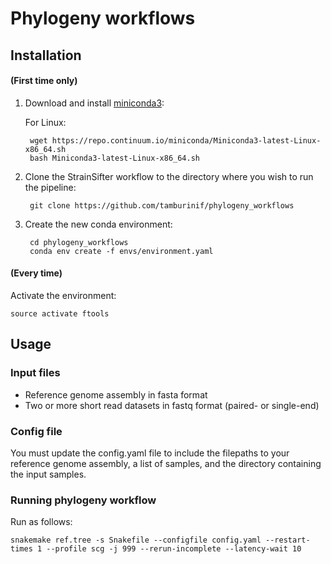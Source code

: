 # Phylogeny workflows

## Installation

#### (First time only)
1. Download and install [miniconda3](https://conda.io/miniconda.html):

    For Linux:
    
        wget https://repo.continuum.io/miniconda/Miniconda3-latest-Linux-x86_64.sh
        bash Miniconda3-latest-Linux-x86_64.sh

2. Clone the StrainSifter workflow to the directory where you wish to run the pipeline:

        git clone https://github.com/tamburinif/phylogeny_workflows

3. Create the new conda environment:

        cd phylogeny_workflows
        conda env create -f envs/environment.yaml

#### (Every time)
Activate the environment:

    source activate ftools

## Usage

### Input files

* Reference genome assembly in fasta format
* Two or more short read datasets in fastq format (paired- or single-end)

### Config file

You must update the config.yaml file to include the filepaths to your reference genome assembly, a list of samples, and the directory containing the input samples.

### Running phylogeny workflow

Run as follows:

    snakemake ref.tree -s Snakefile --configfile config.yaml --restart-times 1 --profile scg -j 999 --rerun-incomplete --latency-wait 10
 
